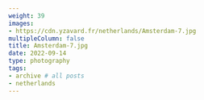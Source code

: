 ```yaml
---
weight: 39
images:
- https://cdn.yzavard.fr/netherlands/Amsterdam-7.jpg
multipleColumn: false
title: Amsterdam-7.jpg
date: 2022-09-14
type: photography
tags:
- archive # all posts
- netherlands
---
```

